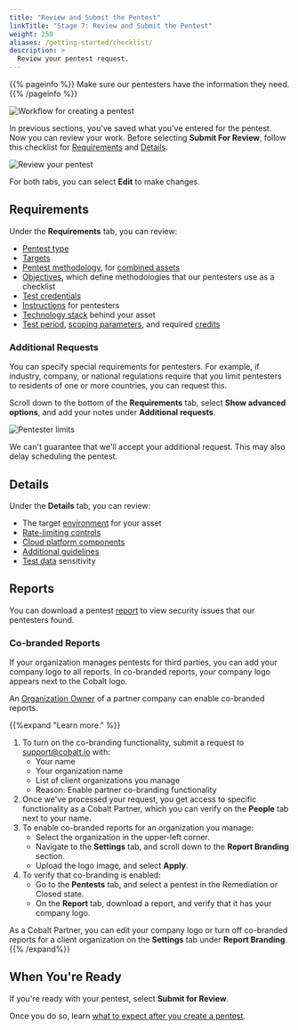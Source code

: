 ```yaml
---
title: "Review and Submit the Pentest"
linkTitle: "Stage 7: Review and Submit the Pentest"
weight: 250
aliases: /getting-started/checklist/
description: >
  Review your pentest request.
---
```


{{% pageinfo %}}
Make sure our pentesters have the information they need.
{{% /pageinfo %}}

![Workflow for creating a pentest](/gsg/CreatePentestFlowStage7.png "Workflow for creating a pentest")
<br>

In previous sections, you've saved what you've entered for the pentest.
Now you can review your work. Before selecting **Submit For Review**, follow this checklist for [Requirements](#requirements) and [Details](#details).

![Review your pentest](/gsg/EditPentestSubmitForReview.png "Review pentest details")

For both tabs, you can select **Edit** to make changes.

## Requirements

Under the **Requirements** tab, you can review:

- [Pentest type](/platform-deep-dive/pentests/pentest-types/)
- [Targets](../pentest-objectives/pentest-target)
- [Pentest methodology](/platform-deep-dive/pentests/pentest-process/methodologies/), for [combined assets](/platform-deep-dive/assets/#asset-types)
- [Objectives](../pentest-objectives/methodologies/), which define methodologies that our pentesters use as a checklist
- [Test credentials](../pentest-objectives/test-credentials)
- [Instructions](/getting-started/pentest-objectives/special-instructions/) for pentesters
- [Technology stack](/getting-started/pentest-objectives/stack/) behind your asset
- [Test period](/getting-started/planning/#schedule-the-pentest), [scoping parameters](/getting-started/planning/#scope-the-pentest), and required [credits](/getting-started/planning/#view-required-credits)

### Additional Requests

You can specify special requirements for pentesters. For example, if
industry, company, or national regulations require that you limit pentesters
to residents of one or more countries, you can request this.

Scroll down to the bottom of the **Requirements** tab, select **Show advanced options**, and add your notes under **Additional requests**.

![Pentester limits](/gsg/AdditionalRequests.png "Specify legal or regulatory limitations on pentesters.")

We can't guarantee that we'll accept your additional request. This may also delay scheduling the pentest.

## Details

Under the **Details** tab, you can review:

- The target [environment](/getting-started/details/#environment) for your asset
- [Rate-limiting controls](/getting-started/details/#controls)
- [Cloud platform components](/getting-started/details/#cloud-platform-components)
- [Additional guidelines](/getting-started/details/#additional-guidelines)
- [Test data](/getting-started/details/#test-data) sensitivity

## Reports

You can download a pentest [report](/platform-deep-dive/pentests/reports/) to view security issues that our pentesters found.

### Co-branded Reports

If your organization manages pentests for third parties, you can add your company logo to all reports. In co-branded reports, your company logo appears next to the Cobalt logo.

An [Organization Owner](/getting-started/glossary/#organization-owner) of a partner company can enable co-branded reports.

{{%expand "Learn more." %}}

<ol>
<li>To turn on the co-branding functionality, submit a request to <a href="mailto:support@cobalt.io">support@cobalt.io</a> with:
<ul><li>Your name</li>
<li>Your organization name</li>
<li>List of client organizations you manage</li>
<li>Reason: Enable partner co-branding functionality</li></ul></li>

<li>Once we've processed your request, you get access to specific functionality as a Cobalt Partner, which you can verify on the <b>People</b> tab next to your name.</li>

<li>To enable co-branded reports for an organization you manage:
<ul><li>Select the organization in the upper-left corner.</li>
<li>Navigate to the <b>Settings</b> tab, and scroll down to the <b>Report Branding</b> section.</li>
<li>Upload the logo image, and select <b>Apply</b>.</li></ul></li>

<li>To verify that co-branding is enabled:
<ul><li>Go to the <b>Pentests</b> tab, and select a pentest in the Remediation or Closed state.</li>
<li>On the <b>Report</b> tab, download a report, and verify that it has your company logo.</li></ul></li>
</ol>

As a Cobalt Partner, you can edit your company logo or turn off co-branded reports for a client organization on the **Settings** tab under **Report Branding**.
{{% /expand%}}

## When You're Ready

If you're ready with your pentest, select **Submit for Review**.

Once you do so, learn [what to expect after you create a
pentest](/getting-started/what-to-expect/).
